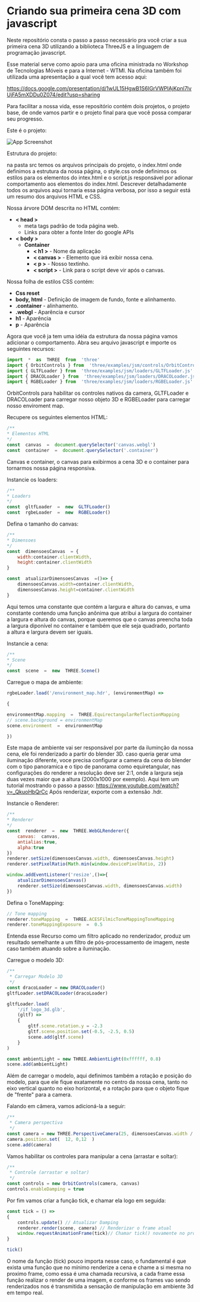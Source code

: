 

# Criando sua primeira cena 3D com javascript

  

Neste repositório consta o passo a passo necessário pra você criar a sua primeira cena 3D utilizando a biblioteca ThreeJS e a linguagem de programação javascript.

  

Esse material serve como apoio para uma oficina ministrada no Workshop de Tecnologias Móveis e para a Internet - WTMI. Na oficina também foi utilizada uma apresentação a qual você tem acesso aqui:

https://docs.google.com/presentation/d/1wUL15HgwB1S6IGrVWPIAjKpnl7lvUjFA5mXDDu0Z074/edit?usp=sharing

  
  
  

Para facilitar a nossa vida, esse repositório contém dois projetos, o projeto base, de onde vamos partir e o projeto final para que você possa comparar seu progresso.

  

Este é o projeto:

![App Screenshot](https://github.com/italosll/wtmi-2023-oficina-3d-view/blob/main/.github/demo.gif?raw=true)



Estrutura do projeto:

na pasta src temos os arquivos principais do projeto, o index.html onde definimos a estrutura da nossa página, o style.css onde definimos os estilos para os elementos do intex.html e o script.js responsável por adionar comportamento aos elementos do index.html. Descrever detalhadamente todos os arquivos aqui tornaria essa página verbosa, por isso a seguir está um resumo dos arquivos HTML e CSS. 
   
Nossa árvore DOM descrita no HTML contém:
* **< head >**
	* meta tags padrão de toda página web.
	* Links para obter a fonte Inter do google APIs
* **< body >**
	* **Container**
		* **< h1 >** - Nome da aplicação
		* **< canvas >** - Elemento que irá exibir nossa cena.
		* **< p >** - Nosso textinho.
		* **< script >** - Link para o script deve vir após o canvas.
   
Nossa folha de estilos CSS contém:
* **Css reset**
* **body, html** - Definição de imagem de fundo, fonte e alinhamento.
* **.container** - alinhamento.
* **.webgl** - Aparência e cursor
* **h1** - Aparência
* **p** - Aparência


Agora que você ja tem uma idéia da estrutura da nossa página vamos adicionar o comportamento. Abra seu arquivo javascript e importe os seguintes recursos:

```js 
import  *  as  THREE  from  'three'
import { OrbitControls } from  'three/examples/jsm/controls/OrbitControls.js'
import { GLTFLoader } from  'three/examples/jsm/loaders/GLTFLoader.js'
import { DRACOLoader } from  'three/examples/jsm/loaders/DRACOLoader.js'
import { RGBELoader } from  'three/examples/jsm/loaders/RGBELoader.js'
```
OrbitControls para habilitar os controles nativos da camera, GLTFLoader e DRACOLoader para carregar nosso objeto 3D e RGBELoader para carregar nosso enviroment map.

Recupere os seguintes elementos HTML:


```js 
/**
* Elementos HTML
*/
const  canvas  =  document.querySelector('canvas.webgl')
const  container  =  document.querySelector('.container')
```
Canvas e container, o canvas para exibirmos a cena 3D e o container para tornarmos nossa página responsiva.

Instancie os loaders:
```js
/**
* Loaders
*/
const  gltfLoader  =  new  GLTFLoader()
const  rgbeLoader  =  new  RGBELoader()
```

Defina o tamanho do canvas:
```js
/**
* Dimensoes
*/
const  dimensoesCanvas  = {
	width:container.clientWidth,
	height:container.clientWidth
}

const  atualizarDimensoesCanvas  =()=> {
	dimensoesCanvas.width=container.clientWidth,
	dimensoesCanvas.height=container.clientWidth
}
```
Aqui temos uma constante que contém a largura e altura do canvas, e uma constante contendo uma função anônima que atribui a largura do container a largura e altura do canvas, porque queremos que o canvas preencha toda a largura diponível no container e também que ele seja quadrado, portanto a altura e largura devem ser iguais.

Instancie a cena:
```js
/**
* Scene
*/
const  scene  =  new  THREE.Scene()
```

Carregue o mapa de ambiente:
```js
rgbeLoader.load('/environment_map.hdr', (environmentMap) =>

{

environmentMap.mapping  =  THREE.EquirectangularReflectionMapping
// scene.background = environmentMap
scene.environment  =  environmentMap

})
```
Este mapa de ambiente vai ser responsável por parte da iluminção da nossa cena, ele foi renderizado a partir do blender 3D.
caso queria gerar uma iluminação diferente, voce precisa configurar a camera da cena do blender com o tipo panoramica e  o tipo de panorama como equiretangular, nas configurações do renderer a resolução deve ser 2:1, onde a largura seja duas vezes maior que a altura (2000x1000 por exemplo). Aqui tem um tutorial mostrando o passo a passo: https://www.youtube.com/watch?v=_QkuoHbQrCc  Após renderizar, exporte com a extensão .hdr.

Instancie o Renderer:
```js
/**
* Renderer
*/
const  renderer  =  new  THREE.WebGLRenderer({
	canvas:  canvas,
	antialias:true,
	alpha:true
})
renderer.setSize(dimensoesCanvas.width, dimensoesCanvas.height)
renderer.setPixelRatio(Math.min(window.devicePixelRatio, 2))

window.addEventListener('resize',()=>{
	atualizarDimensoesCanvas()
	renderer.setSize(dimensoesCanvas.width, dimensoesCanvas.width)
})
```

Defina o ToneMapping:
```js
// Tone mapping
renderer.toneMapping  =  THREE.ACESFilmicToneMappingToneMapping
renderer.toneMappingExposure  =  0.5
```
Entenda esse Recurso como um filtro aplicado no renderizador, produz um resultado semelhante a um filtro de pós-processamento de imagem, neste caso também atuando sobre a iluminação.


Carregue o modelo 3D:

```js
/**
 * Carregar Modelo 3D
 */
const dracoLoader = new DRACOLoader()
gltfLoader.setDRACOLoader(dracoLoader)

gltfLoader.load(
    '/if_logo_3d.glb',
    (gltf) =>
    {
        gltf.scene.rotation.y = -2.3
        gltf.scene.position.set(-0.5, -2.5, 0.5)
        scene.add(gltf.scene)
    }
)

const ambientLight = new THREE.AmbientLight(0xffffff, 0.8)
scene.add(ambientLight)
```

Além de carregar o modelo, aqui definimos também a rotação e posição do modelo, para que ele fique exatamente no centro da nossa cena, tanto no eixo vertical quanto no eixo horizontal, e a rotação para que o objeto fique de "frente" para a camera. 

Falando em câmera, vamos adicioná-la a seguir:
```js
/**
 * Camera perspectiva
 */
const camera = new THREE.PerspectiveCamera(25, dimensoesCanvas.width / dimensoesCanvas.height, 14, 19)
camera.position.set(  12, 0,12  )
scene.add(camera)
```
Vamos habilitar os controles para manipular a cena (arrastar e soltar): 
```js
/**
 * Controle (arrastar e soltar)
 */
const controls = new OrbitControls(camera, canvas)
controls.enableDamping = true
```
Por fim vamos criar a função tick, e chamar ela logo em seguida:
```js
const tick = () =>
{
    controls.update() // Atualizar Damping
    renderer.render(scene, camera) // Renderizar o frame atual
    window.requestAnimationFrame(tick)// Chamar tick() novamente no próximo frame (recursivamente)
}

tick()
```
O nome da função (tick) pouco importa nesse caso, o fundamental é que exista uma função que no mínimo renderize a cena e chame a si mesma no proximo frame, como essa é uma chamada recursiva, a cada frame essa função realizar o render de uma imagem, e conforme os frames vao sendo renderizados nos é transmitida a sensação de manipulação em ambiente 3d em tempo real.
